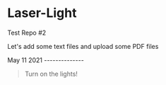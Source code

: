 # Laser-Light
Test Repo #2

Let's add some text files and upload some PDF files

May 11 2021 --------------
  > Turn on the lights!

